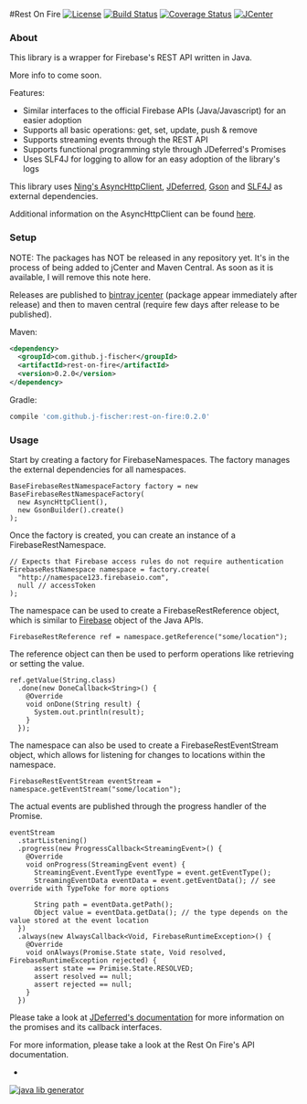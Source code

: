 #Rest On Fire
[![License](https://img.shields.io/hexpm/l/plug.svg?style=flat)](http://www.apache.org/licenses/LICENSE-2.0)
[![Build Status](http://img.shields.io/travis/j-fischer/rest-on-fire.svg?style=flat&branch=master)](https://travis-ci.org/j-fischer/rest-on-fire)
[![Coverage Status](https://img.shields.io/coveralls/j-fischer/rest-on-fire.svg?style=flat)](https://coveralls.io/r/j-fischer/rest-on-fire?branch=master)
[![JCenter](https://img.shields.io/bintray/v/j-fischer/maven/rest-on-fire.svg?label=jcenter)](https://bintray.com/j-fischer/maven/rest-on-fire/_latestVersion)
<!---
[![Maven Central](https://img.shields.io/maven-central/v/org.jfire/rest-on-fire.svg?style=flat)](https://maven-badges.herokuapp.com/maven-central/org.jfire/rest-on-fire)
-->

### About

This library is a wrapper for Firebase's REST API written in Java.

More info to come soon.

Features:
* Similar interfaces to the official Firebase APIs (Java/Javascript) for an easier adoption
* Supports all basic operations: get, set, update, push & remove
* Supports streaming events through the REST API
* Supports functional programming style through JDeferred's Promises
* Uses SLF4J for logging to allow for an easy adoption of the library's logs

This library uses [Ning's AsyncHttpClient](http://www.ning.com/code/2010/03/introducing-nings-asynchronous-http-client-library/),
[JDeferred](https://github.com/jdeferred/jdeferred), [Gson](https://github.com/google/gson) and [SLF4J](http://www.slf4j.org/)
as external dependencies.

Additional information on the AsyncHttpClient can be found [here](https://jfarcand.wordpress.com/2010/12/21/going-asynchronous-using-asynchttpclient-the-basic/).

### Setup

NOTE: The packages has NOT be released in any repository yet. It's in the process of being added to
jCenter and Maven Central. As soon as it is available, I will remove this note here.

Releases are published to [bintray jcenter](https://bintray.com/bintray/jcenter) (package appear immediately after release) 
and then to maven central (require few days after release to be published).

Maven:

```xml
<dependency>
  <groupId>com.github.j-fischer</groupId>
  <artifactId>rest-on-fire</artifactId>
  <version>0.2.0</version>
</dependency>
```

Gradle:

```groovy
compile 'com.github.j-fischer:rest-on-fire:0.2.0'
```

### Usage

Start by creating a factory for FirebaseNamespaces. The factory manages the external
dependencies for all namespaces.

    BaseFirebaseRestNamespaceFactory factory = new BaseFirebaseRestNamespaceFactory(
      new AsyncHttpClient(),
      new GsonBuilder().create()
    );

Once the factory is created, you can create an instance of a FirebaseRestNamespace.

    // Expects that Firebase access rules do not require authentication
    FirebaseRestNamespace namespace = factory.create(
      "http://namespace123.firebaseio.com",
      null // accessToken
    );

The namespace can be used to create a FirebaseRestReference object, which is similar
to [Firebase](https://www.firebase.com/docs/android/api/#firebase_methods) object of the Java APIs.

    FirebaseRestReference ref = namespace.getReference("some/location");

The reference object can then be used to perform operations like retrieving or setting
the value.

    ref.getValue(String.class)
      .done(new DoneCallback<String>() {
        @Override
        void onDone(String result) {
          System.out.println(result);
        }
      });

The namespace can also be used to create a FirebaseRestEventStream object, which allows for listening
for changes to locations within the namespace.

    FirebaseRestEventStream eventStream = namespace.getEventStream("some/location");

The actual events are published through the progress handler of the Promise.

    eventStream
      .startListening()
      .progress(new ProgressCallback<StreamingEvent>() {
        @Override
        void onProgress(StreamingEvent event) {
          StreamingEvent.EventType eventType = event.getEventType();
          StreamingEventData eventData = event.getEventData(); // see override with TypeToke for more options

          String path = eventData.getPath();
          Object value = eventData.getData(); // the type depends on the value stored at the event location
      })
      .always(new AlwaysCallback<Void, FirebaseRuntimeException>() {
        @Override
        void onAlways(Promise.State state, Void resolved, FirebaseRuntimeException rejected) {
          assert state == Primise.State.RESOLVED;
          assert resolved == null;
          assert rejected == null;
        }
      })

Please take a look at [JDeferred's documentation](https://github.com/jdeferred/jdeferred) for
more information on the promises and its callback interfaces.

For more information, please take a look at the Rest On Fire's API documentation.

-
[![java lib generator](http://img.shields.io/badge/Powered%20by-%20Java%20lib%20generator-green.svg?style=flat-square)](https://github.com/xvik/generator-lib-java)